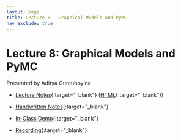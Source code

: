 ```yaml
---
layout: page
title: Lecture 8 - Graphical Models and PyMC
nav_exclude: true
---
```


# Lecture 8: Graphical Models and PyMC

Presented by Aditya Guntuboyina

- [Lecture Notes](https://data102.datahub.berkeley.edu/hub/user-redirect/git-pull?repo=https%3A%2F%2Fgithub.com%2Fds-102%2Ffa23-materials&urlpath=tree%2Ffa23-materials%2Flecture%2Flecture08%2FLectureEIGHTData102Fall2023.ipynb&branch=main){:target="_blank"} ([HTML](../../resources/assets/lectures/lec08/LectureEIGHTData102Fall2023.html){:target="_blank"})

- [Handwritten Notes](../../resources/assets/lectures/lec08/LectureEIGHTHandwrittenNotes.pdf){:target="_blank"}

- [In-Class Demo](https://data102.datahub.berkeley.edu/hub/user-redirect/git-pull?repo=https%3A%2F%2Fgithub.com%2Fds-102%2Ffa23-materials&urlpath=tree%2Ffa23-materials%2Flecture%2Flecture08%2FLectureEIGHTClassVersionData102Fall2023.ipynb&branch=main){:target="_blank"}

- [Recording](https://bcourses.berkeley.edu/courses/1526710/pages/lecture-8-graphical-models-pymc){:target="_blank"}